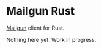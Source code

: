 # Mailgun Rust

[Mailgun](https://www.mailgun.com/) client for Rust.

Nothing here yet. Work in progress.
